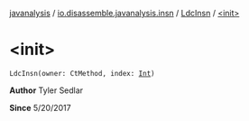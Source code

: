 [javanalysis](../../index.md) / [io.disassemble.javanalysis.insn](../index.md) / [LdcInsn](index.md) / [&lt;init&gt;](./-init-.md)

# &lt;init&gt;

`LdcInsn(owner: CtMethod, index: `[`Int`](https://kotlinlang.org/api/latest/jvm/stdlib/kotlin/-int/index.html)`)`

**Author**
Tyler Sedlar

**Since**
5/20/2017

